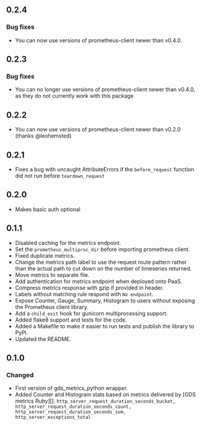 ## 0.2.4

### Bug fixes

* You can now use versions of prometheus-client newer than v0.4.0.

## 0.2.3

### Bug fixes

* You can no longer use versions of prometheus-client newer than v0.4.0, as they do not currently work with this package

## 0.2.2
* You can now use versions of prometheus-client newer than v0.2.0 (thanks @leohemsted)

## 0.2.1
* Fixes a bug with uncaught AttributeErrors if the `before_request` function did not run before `teardown_request`

## 0.2.0
* Makes basic auth optional

## 0.1.1
* Disabled caching for the metrics endpoint.
* Set the `prometheus_multiproc_dir` before importing prometheus client.
* Fixed duplicate metrics.
* Change the metrics path label to use the request route pattern rather than the actual path to cut down on the number of timeseries returned.
* Move metrics to separate file.
* Add authentication for metrics endpoint when deployed onto PaaS.
* Compress metrics response with gzip if provided in header.
* Labels without matching rule respond with `No endpoint`.
* Expose Counter, Gauge, Summary, Histogram to users without exposing the Prometheus client library.
* Add a `child_exit` hook for gunicorn multiprocessing support.
* Added flake8 support and tests for the code.
* Added a Makefile to make it easier to run tests and publish the library to PyPI.
* Updated the README.

## 0.1.0

### Changed
* First version of gds_metrics_python wrapper.
* Added Counter and Histogram stats based on metrics delivered by [GDS metrics Ruby][].
```http_server_request_duration_seconds_bucket, http_server_request_duration_seconds_count, http_server_request_duration_seconds_sum, http_server_exceptions_total```

[GDS metrics Python]: https://github.com/alphagov/gds_metrics_python
